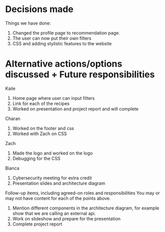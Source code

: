 # Decisions made
Things we have done: 
1. Changed the profile page to recommendation page.
2. The user can now put their own filters
3. CSS and adding stylistic features to the website

# Alternative actions/options discussed + Future responsibilities
Kaile 
1. Home page where user can input filters
2. Link for each of the recipes
3. Worked on presentation and project report and will complete

Charan
1. Worked on the footer and css
2. Worked with Zach on CSS

Zach
1. Made the logo and worked on the logo
2. Debugging for the CSS

Bianca 
1. Cybersecurity meeting for extra credit
2. Presentation slides and architecture diagram


Follow-up items, including agreed-on roles and responsibilities You may or may not have content for each of the points above.
1. Mention different components in the architecture diagram, for example show that we are calling an external api.
2. Work on slideshow and prepare for the presentation
3. Complete project report


